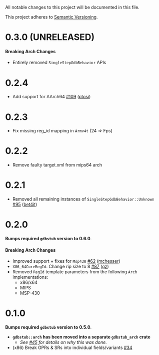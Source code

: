 All notable changes to this project will be documented in this file.

This project adheres to [Semantic Versioning](https://semver.org/spec/v2.0.0.html).

# 0.3.0 (UNRELEASED)

#### Breaking Arch Changes

- Entirely removed `SingleStepGdbBehavior` APIs

# 0.2.4

- Add support for AArch64 [\#109](https://github.com/daniel5151/gdbstub/pull/109) ([ptosi](https://github.com/ptosi))

# 0.2.3

- Fix missing reg_id mapping in `Armv4t` (24 => Fps)

# 0.2.2

- Remove faulty target.xml from mips64 arch

# 0.2.1

- Removed all remaining instances of `SingleStepGdbBehavior::Unknown` [\#95](https://github.com/daniel5151/gdbstub/pull/95) ([bet4it](https://github.com/bet4it))

# 0.2.0

**Bumps required `gdbstub` version to 0.6.0**.

#### Breaking Arch Changes

- Improved support + fixes for `Msp430` [\#62](https://github.com/daniel5151/gdbstub/pull/62) ([mchesser](https://github.com/mchesser))
- `X86_64CoreRegId`: Change rip size to 8 [\#87](https://github.com/daniel5151/gdbstub/pull/87) ([gz](https://github.com/gz))
- Removed `RegId` template parameters from the following `Arch` implementations:
  - x86/x64
  - MIPS
  - MSP-430

# 0.1.0

**Bumps required `gdbstub` version to 0.5.0**.

- **`gdbstub::arch` has been moved into a separate `gdbstub_arch` crate**
  - _See [\#45](https://github.com/daniel5151/gdbstub/issues/45) for details on why this was done._
- (x86) Break GPRs & SRs into individual fields/variants [\#34](https://github.com/daniel5151/gdbstub/issues/34)
